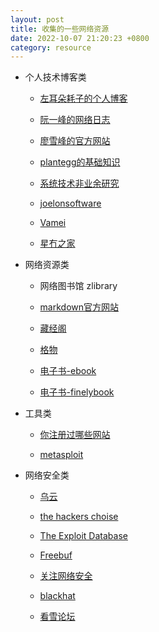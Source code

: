```yaml
---
layout: post
title: 收集的一些网络资源
date: 2022-10-07 21:20:23 +0800
category: resource
---
```


* 个人技术博客类

  - [左耳朵耗子的个人博客](https://coolshell.cn)

  - [阮一峰的网络日志](https://ruanyifeng.com/blog/)
 
  - [廖雪峰的官方网站](https://www.liaoxuefeng.com)

  - [plantegg的基础知识](https://plantegg.github.io)

  - [系统技术非业余研究](https://blog.yufeng.info/)

  - [joelonsoftware](https://www.joelonsoftware.com/)

  - [Vamei](https://www.cnblogs.com/vamei/)

  - [星冇之家](https://www.5252.online/)


* 网络资源类

  - 网络图书馆 zlibrary

  - [markdown官方网站](https://markdown.com.cn/)

  - [藏经阁](https://docs.kilvn.com)

  - [格物](https://shockerli.net/)

  - [电子书-ebook](https://www.ebookphp.com/)

  - [电子书-finelybook](http://finelybook.com/category/ebooks/)

* 工具类
  - [你注册过哪些网站](https://www.reg007.com/)

  - [metasploit](https://www.metasploit.com/)

* 网络安全类
  - [乌云](https://www.wooyun.org/)

  - [the hackers choise](https://www.thc.org)

  - [The Exploit Database]( http://www.exploit-db.com/)

  - [Freebuf](https://www.freebuf.com/)

  - [关注网络安全](https://www.t00ls.net/)

  - [blackhat](https://www.blackhat.com/)
  
  - [看雪论坛](https://www.kanxue.com/)